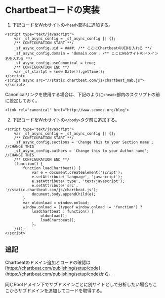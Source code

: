 # Chartbeatコードの実装

1. 下記コードをWebサイトの```<head>```部内に追加する。 

```
<script type="text/javascript">
    var _sf_async_config = _sf_async_config || {};
    /** CONFIGURATION START **/
    _sf_async_config.uid = ####; /** ここにChartbeatのUIDを入れる **/
    _sf_async_config.domain = 'domain.com'; /** ここにWebサイトのドメイン名を入れる **/
    _sf_async_config.useCanonical = true;
    /** CONFIGURATION END **/
    var _sf_startpt = (new Date()).getTime();
</script>
<script async src="//static.chartbeat.com/js/chartbeat_mab.js"></script>
```

Canonicalリンクを使用する場合は、下記のように```<head>```部内のスクリプトの前に設定しておく。
```
<link rel="canonical" href="http://www.seomoz.org/blog">
```

2. 下記コードをWebサイトの```</body>```タグ前に追加する。 

```
<script type='text/javascript'>
    var _sf_async_config = _sf_async_config || {};
    /** CONFIGURATION START **/
    _sf_async_config.sections = 'Change this to your Section name'; //CHANGE THIS
    _sf_async_config.authors = 'Change this to your Author name'; //CHANGE THIS
    /** CONFIGURATION END **/
    (function() {
        function loadChartbeat() {
            var e = document.createElement('script');
            e.setAttribute('language', 'javascript');
            e.setAttribute('type', 'text/javascript');
            e.setAttribute('src', '//static.chartbeat.com/js/chartbeat.js');
            document.body.appendChild(e);
        }
        var oldonload = window.onload;
        window.onload = (typeof window.onload != 'function') ?
            loadChartbeat : function() {
                oldonload();
                loadChartbeat();
            };
    })();
</script>
```

## 追記

Chartbeatのドメイン追加とコードの確認は[https://chartbeat.com/publishing/setup/code](https://chartbeat.com/publishing/setup/code)から。

同じRootドメイン下でサブドメインごとに別サイトとして分析したい場合もここからサブドメインを追加してコードを取得する。
